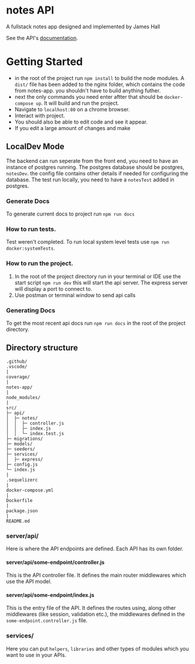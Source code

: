 # notes API
A fullstack notes app designed and implemented by James Hall

See the API's [documentation](DOCS.md).

# Getting Started

- in the root of the project run `npm install` to build the node modules. A `dist/` file has been added to the nginx folder,
 which contains the code from notes-app. you shouldn't have to build anything futher.
- next the only commands you need enter aftter that should be `docker-compose up`. It will build and run the project.
- Navigate to `localhost:80` on a chrome browser. 
- Interact with project.
- You should also be able to edit code and see it appear. 
- If you edit a large amount of changes and make 

## LocalDev Mode
The backend can run seperate from the front end, you need to have an instance of postgres running.
The postgres database should be postgres, `notesDev`. the config file contains other details if needed for configuring the database.
The test run locally, you need to have a `notesTest` added in postgres.
### Generate Docs
 To generate current docs to project run `npm run docs`
 
### How to run tests.
 Test weren't completed.
 To run local system level tests use `npm run docker:systemTests`.

### How to run the project.
1. In the root of the project directory run in your terminal or IDE use the start script `npm run dev` this will start the api server. The express server will display a port to connect to.
2. Use postman or terminal window to send api calls

### Generating Docs
To get the most recent api docs run `npm run docs` in the root of the project directory.

## Directory structure

```
.github/
.vscode/
|
coverage/
|
notes-app/
| 
node_modules/
|
src/
├─ api/
│  ├─ notes/
│  │  ├─ controller.js
│  │  ├─ index.js
│  │  └─ index.test.js
├─ migrations/
├─ models/
├─ seeders/
├─ services/
│  ├─ express/
├─ config.js
└─ index.js
|
.sequelizerc
|
docker-compose.yml
|
Dockerfile
|
package.json
|
README.md

```

### server/api/

Here is where the API endpoints are defined. Each API has its own folder.

#### server/api/some-endpoint/controller.js

This is the API controller file. It defines the main router middlewares which use the API model.

#### server/api/some-endpoint/index.js

This is the entry file of the API. It defines the routes using, along other middlewares (like session, validation etc.), the middlewares defined in the `some-endpoint.controller.js` file.

### services/
Here you can put `helpers`, `libraries` and other types of modules which you want to use in your APIs.
